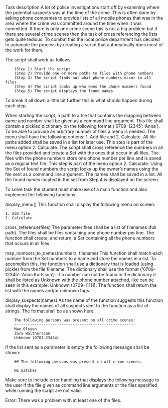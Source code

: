 Task description
A lot of police investigations start off by examining where the potential suspects was at the time of the crime. This is often done by asking phone companies to provide lists of all mobile phones that was in the area where the crime was committed around the time when it was committed. If there is only one crime scene this is not a big problem but if there are several crime scenes then the task of cross referencing the lists gets quite tedious. To combat this the local police department has decided to automate the process by creating a script that automatically does most of the work for them.

The script shall work as follows:

        (Step 1) Start the script
        (Step 2) Provide one or more paths to files with phone numbers
        (Step 3) The script finds out what phone numbers occur in all files
        (Step 4) The script looks up who owns the phone numbers found
        (Step 5) The script displays the found names

To break it all down a little bit further this is what should happen during each step.

When starting the script, a path to a file that contains the mapping between name and number shall be given as a command line argument. This file shall contain a pickled dictionary on the following format {‘0709-12345’: ‘Anna’}.
To be able to provide an arbitrary number of files a menu is needed. The menu shall have the following options: 1. Add file and 2. Calculate. All file paths added shall be saved in a list for later use.
This step is part of the menu option 2. Calculate. The script shall cross reference the numbers in all the files provided and create a Set with the ones that occur in all files. The files with the phone numbers store one phone number per line and is saved as a regular text file.
This step is part of the menu option 2. Calculate. Using the Set of found numbers the script looks up the owner’s names using the file sent as a command line argument. The names shall be saved in a list.
All the found names located in the set from Step 4 is displayed on the screen.

To solve task the student must make use of a main function and also implement the following functions:

display_menu()
This function shall display the following menu on screen:

    1. Add file
    2. Calculate

cross_reference(files)
The parameter files shall be a list of filenames (full path). The files shall be files containing one phone number per line. The function shall create, and return, a Set containing all the phone numbers that occurs in all files.

map_numbers_to_names(numbers, filename)
This function shall match each number from the Set numbers to a name and store the names in a list. To accomplish this, the function shall use a dictionary that is loaded (using pickle) from the file filename. The dictionary shall use the format {‘0709-12345’: ‘Anna Karlsson’}. If a number can not be found in the dictionary it shall be listed as Unknown with the phone number attached, like can be seen in this example: Unknown (0709-11111). The function shall return the list with the names and/or unknown tags.

display_suspects(names)
As the name of the function suggests this function shall display the names of all suspects sent to the function as a list of strings. The format shall be as shown here:

        The following persons was present on all crime scenes:
        ------------------------------------------------------
        Max Olsson
        Zara Walthersson
        Unknown (0703-23464)

If the list sent as a parameter is empty the following message shall be shown:

        ## The following persons was present on all crime scenes:

        No matches

Make sure to include error handling that displays the following message to the user if the file given as command line arguments or the files specified while running the script are not valid:

Error: There was a problem with at least one of the files.
